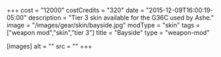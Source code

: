 +++
cost = "12000"
costCredits = "320"
date = "2015-12-09T16:00:19-05:00"
description = "Tier 3 skin available for the G36C used by Ashe."
image = "/images/gear/skin/bayside.jpg"
modType = "skin"
tags = ["weapon mod","skin","tier 3"]
title = "Bayside"
type = "weapon-mod"

[images]
  alt = ""
  src = ""
+++

